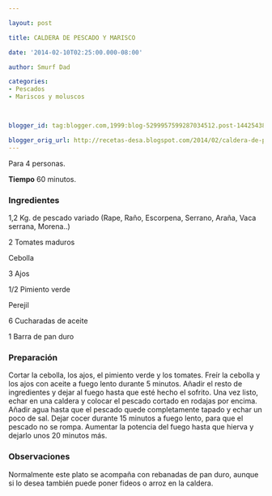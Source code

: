 ```yaml
---

layout: post

title: CALDERA DE PESCADO Y MARISCO

date: '2014-02-10T02:25:00.000-08:00'

author: Smurf Dad

categories:
- Pescados
- Mariscos y moluscos



blogger_id: tag:blogger.com,1999:blog-5299957599287034512.post-1442543875567868612

blogger_orig_url: http://recetas-desa.blogspot.com/2014/02/caldera-de-pescado-y-marisco.html
---
```


Para 4 personas.

<b>Tiempo</b> 60 minutos.

<h3>Ingredientes</h3>

1,2 Kg. de pescado variado (Rape, Raño, Escorpena, Serrano, Araña, Vaca serrana, Morena..)

2 Tomates maduros

Cebolla

3 Ajos

1/2 Pimiento verde

Perejil

6 Cucharadas de aceite

1 Barra de pan duro

<h3>Preparación</h3>

Cortar la cebolla, los ajos, el pimiento verde y los tomates. Freír la cebolla y los ajos con aceite a fuego lento durante 5 minutos. Añadir el resto de ingredientes y dejar al fuego hasta que esté hecho el sofrito. Una vez listo, echar en una caldera y colocar el pescado cortado en rodajas por encima. Añadir agua hasta que el pescado quede completamente tapado y echar un poco de sal. Dejar cocer durante 15 minutos a fuego lento, para que el pescado no se rompa. Aumentar la potencia del fuego hasta que hierva y dejarlo unos 20 minutos más.

<h3>Observaciones</h3>

Normalmente este plato se acompaña con rebanadas de pan duro, aunque si lo desea también puede poner fideos o arroz en la caldera.

